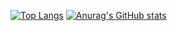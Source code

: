 [![Top Langs](https://github-readme-stats.vercel.app/api/top-langs/?username=Ninky0)](https://github.com/Ninky0/github-readme-stats)
[![Anurag's GitHub stats](https://github-readme-stats.vercel.app/api?username=Ninky0)](https://github.com/Ninky0/github-readme-stats)
